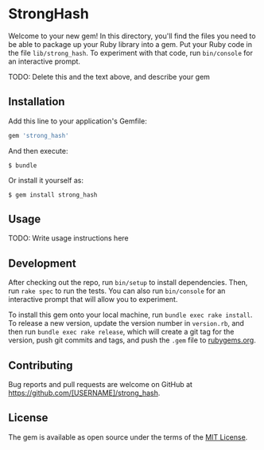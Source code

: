 # StrongHash

Welcome to your new gem! In this directory, you'll find the files you need to be able to package up your Ruby library into a gem. Put your Ruby code in the file `lib/strong_hash`. To experiment with that code, run `bin/console` for an interactive prompt.

TODO: Delete this and the text above, and describe your gem

## Installation

Add this line to your application's Gemfile:

```ruby
gem 'strong_hash'
```

And then execute:

    $ bundle

Or install it yourself as:

    $ gem install strong_hash

## Usage

TODO: Write usage instructions here

## Development

After checking out the repo, run `bin/setup` to install dependencies. Then, run `rake spec` to run the tests. You can also run `bin/console` for an interactive prompt that will allow you to experiment.

To install this gem onto your local machine, run `bundle exec rake install`. To release a new version, update the version number in `version.rb`, and then run `bundle exec rake release`, which will create a git tag for the version, push git commits and tags, and push the `.gem` file to [rubygems.org](https://rubygems.org).

## Contributing

Bug reports and pull requests are welcome on GitHub at https://github.com/[USERNAME]/strong_hash.

## License

The gem is available as open source under the terms of the [MIT License](https://opensource.org/licenses/MIT).
